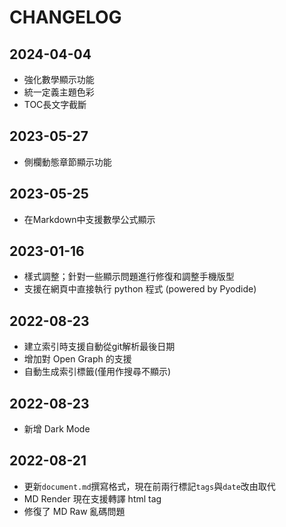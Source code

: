 # CHANGELOG
## 2024-04-04
- 強化數學顯示功能
- 統一定義主題色彩
- TOC長文字截斷

## 2023-05-27
- 側欄動態章節顯示功能

## 2023-05-25
- 在Markdown中支援數學公式顯示

## 2023-01-16
- 樣式調整；針對一些顯示問題進行修復和調整手機版型
- 支援在網頁中直接執行 python 程式 (powered by Pyodide)

## 2022-08-23
- 建立索引時支援自動從git解析最後日期
- 增加對 Open Graph 的支援
- 自動生成索引標籤(僅用作搜尋不顯示)

## 2022-08-23
- 新增 Dark Mode

## 2022-08-21
- 更新`document.md`撰寫格式，現在前兩行標記`tags`與`date`改由<document-info>取代
- MD Render 現在支援轉譯 html tag
- 修復了 MD Raw 亂碼問題
